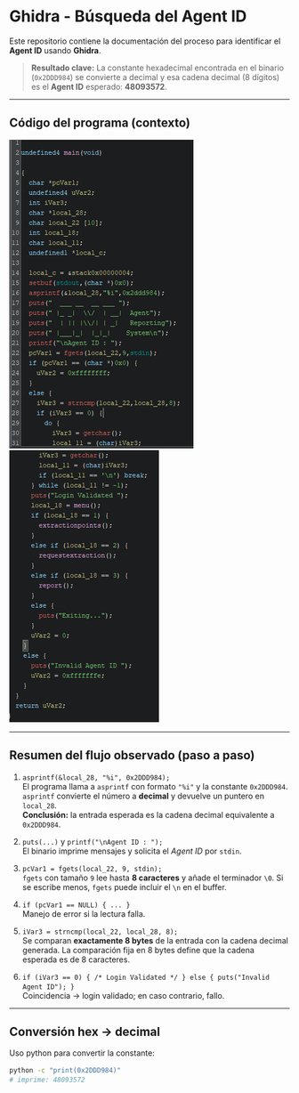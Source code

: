 # Ghidra - Búsqueda del Agent ID

Este repositorio contiene la documentación del proceso para identificar el **Agent ID** usando **Ghidra**.

> **Resultado clave:** La constante hexadecimal encontrada en el binario (`0x2DDD984`) se convierte a decimal y esa cadena decimal (8 dígitos) es el **Agent ID** esperado: **48093572**.

---
## Código del programa (contexto)

![main_bin2.png](Images/main_bin2.png)           ![main_bin2.2.png](Images/main_bin2.2.png)

---

## Resumen del flujo observado (paso a paso)

1. `asprintf(&local_28, "%i", 0x2DDD984);`  
   El programa llama a `asprintf` con formato `"%i"` y la constante `0x2DDD984`. `asprintf` convierte el número a **decimal** y devuelve un puntero en `local_28`.  
   **Conclusión:** la entrada esperada es la cadena decimal equivalente a `0x2DDD984`.

2. `puts(...)` y `printf("\nAgent ID : ");`  
   El binario imprime mensajes y solicita el *Agent ID* por `stdin`.

3. `pcVar1 = fgets(local_22, 9, stdin);`  
   `fgets` con tamaño `9` lee hasta **8 caracteres** y añade el terminador `\0`. Si se escribe menos, `fgets` puede incluir el `\n` en el buffer.

4. `if (pcVar1 == NULL) { ... }`  
   Manejo de error si la lectura falla.

5. `iVar3 = strncmp(local_22, local_28, 8);`  
   Se comparan **exactamente 8 bytes** de la entrada con la cadena decimal generada. La comparación fija en 8 bytes define que la cadena esperada es de 8 caracteres.

6. `if (iVar3 == 0) { /* Login Validated */ } else { puts("Invalid Agent ID"); }`  
   Coincidencia → login validado; en caso contrario, fallo.

---

## Conversión hex → decimal

Uso python para convertir la constante:

```bash
python -c "print(0x2DDD984)"
# imprime: 48093572
